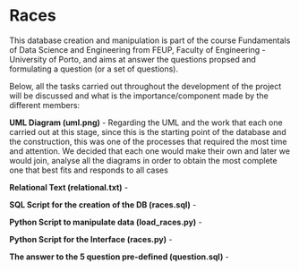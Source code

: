 # Races

This database creation and manipulation is part of the course Fundamentals of Data Science and Engineering from
FEUP, Faculty of Engineering - University of Porto, and aims at answer the questions propsed and formulating a question (or a
set of questions). 

Below, all the tasks carried out throughout the development of the project will be discussed and what is the importance/component made by the different members:

**UML Diagram (uml.png)** - Regarding the UML and the work that each one carried out at this stage, since this is the starting point of the database and the construction, this was one of the processes that required the most time and attention. We decided that each one would make their own and later we would join, analyse all the diagrams in order to obtain the most complete one that best fits and responds to all cases

**Relational Text (relational.txt)** - 

**SQL Script for the creation of the DB (races.sql)** - 

**Python Script to manipulate data (load_races.py)** - 

**Python Script for the Interface (races.py)** - 

**The answer to the 5 question pre-defined (question.sql)** - 
